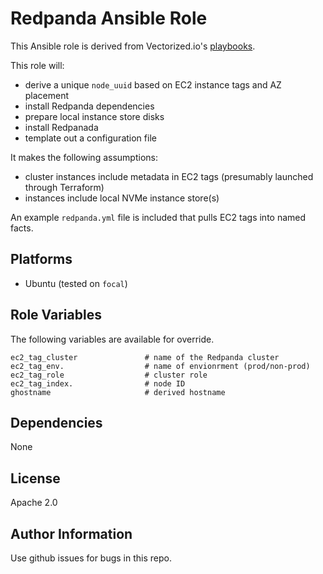Redpanda Ansible Role
=========

This Ansible role is derived from Vectorized.io's [playbooks](https://github.com/vectorizedio/deployment-automation/tree/main/ansible/playbooks).

This role will:

* derive a unique `node_uuid` based on EC2 instance tags and AZ placement
* install Redpanda dependencies
* prepare local instance store disks
* install Redpanada
* template out a configuration file

It makes the following assumptions:

* cluster instances include metadata in EC2 tags (presumably launched through Terraform)
* instances include local NVMe instance store(s)

An example `redpanda.yml` file is included that pulls EC2 tags into named facts.

Platforms
---------

* Ubuntu (tested on `focal`)

Role Variables
--------------
The following variables are available for override.

```
ec2_tag_cluster               # name of the Redpanda cluster
ec2_tag_env.                  # name of envionrment (prod/non-prod)
ec2_tag_role                  # cluster role
ec2_tag_index.                # node ID
ghostname                     # derived hostname
```


Dependencies
------------

None

License
-------

Apache 2.0

Author Information
------------------
Use github issues for bugs in this repo.

